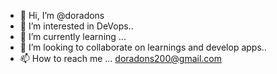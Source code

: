 - 👋 Hi, I’m @doradons
- 👀 I’m interested in DeVops..
- 🌱 I’m currently learning ...
- 💞️ I’m looking to collaborate on  learnings and develop apps..
- 📫 How to reach me ...
doradons200@gmail.com
<!---
doradons/doradons is a ✨ special ✨ repository because its `README.md` (this file) appears on your GitHub profile.
You can click the Preview link to take a look at your changes.
--->
